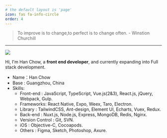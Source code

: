 ```yaml
---
# the default layout is 'page'
icon: fas fa-info-circle
order: 4
---
```


> To improve is to change,to perfect is to change often. - Winstion Churchill

<!-- > 要进步就要去改变;要追求完美就要不断改变. - 温斯顿·丘吉尔 -->

---



![](https://images.unsplash.com/photo-1504805572947-34fad45aed93?ixlib=rb-4.0.3&ixid=MnwxMjA3fDB8MHxwaG90by1wYWdlfHx8fGVufDB8fHx8&auto=format&fit=crop&w=1740&q=80)


Hi, I'm Han Chow, a **front end developer**, and currently expanding into Full stack development.


- Name：Han Chow
- Base : Guangzhou, China
- Skills:
   -  Front-end : JavaScript, TypeScript, Vue.js(2&3), React.js, jQuery, Webpack, Gulp.
   -  Frameworks: React Native, Expo, Weex, Taro, Electron.
   -  Library : TailwindCSS, Ant-design, Element UI, Echarts, Vuex, Redux.
   -  Back-end : Nuxt.js, Node.js, Express, MongoDB, Redis, Nginx.
   -  Version Control : Git, SVN.
   -  iOS : Objective-C, Cocoapods.
   -  Others : Figma, Sketch, Photoshop, Axure.





